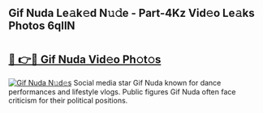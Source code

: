 ## Gif Nuda Le𝚊k𝚎d N𝚞𝚍e - Part-4Kz Vid𝚎o Le𝚊ks Photos 6qIlN

# <h2><a href="http://fbeyksl.evod.top/?m=Gif+Nuda">🔗 👉🔴 Gif Nuda Vid𝚎o Ph𝚘t𝚘s</a></h2>

[![Gif Nuda N𝚞d𝚎s](https://i.imgur.com/8V9OHl7.gif)](http://fbeyksl.evod.top/?m=Gif+Nuda)
Social media star Gif Nuda known for dance performances and lifestyle vlogs. Public figures Gif Nuda often face criticism for their political positions. 
